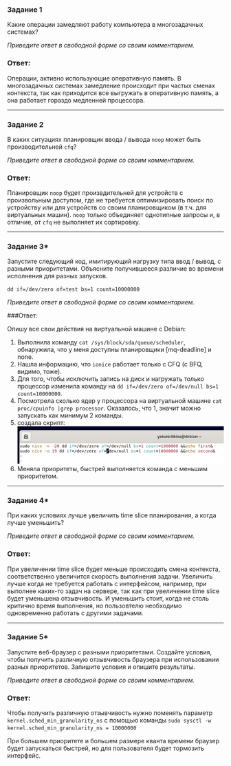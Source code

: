 ### Задание 1

Какие операции замедляют работу компьютера в многозадачных системах?

*Приведите ответ в свободной форме со своим комментарием.*

### Ответ:

Операции, активно использующие оперативную память. В многозадачных системах замедление происходит при частых сменах контекста, так как приходится все выгружать в оперативную память, а она работает гораздо медленней процессора.

---

### Задание 2

В каких ситуациях планировщик ввода / вывода `noop` может быть производительней `cfq`?

*Приведите ответ в свободной форме со своим комментарием.*

### Ответ:

Планировщик `noop` будет произвдительней для устройств с произвольным доступом, где не требуется оптимизировать поиск по устройству или для устройств со своим планировщиком (в т.ч. для виртуальных машин). `noop` только объединяет однотипные запросы и, в отличие, от `cfq` не выполняет их сортировку.

---

### Задание 3*

Запустите следующий код, имитирующий нагрузку типа ввод / вывод, с разными приоритетами. Объясните получившееся различие во времени исполнения для разных запусков.

    dd if=/dev/zero of=test bs=1 count=10000000

*Приведите ответ в свободной форме со своим комментарием.*

###Ответ:

Опишу все свои действия на виртуальной машине с Debian:

1) Выполнила команду `cat /sys/block/sda/queue/scheduler`, обнаружила, что у меня доступны планировщики [mq-deadline] и none.
2) Нашла информацию, что `ionice` работает только с CFQ (с BFQ, видимо, тоже).
3) Для того, чтобы исключить запись на диск и нагружать только процессор изменила команду на `dd if=/dev/zero of=/dev/null bs=1 count=10000000`.
4) Посмотрела сколько ядер у процессора на виртуальной машине `cat proc/cpuinfo |grep processor`. Оказалось, что 1, значит можно запускать как минимум 2 команды.
5) создала скрипт:
![Task3](/lesson7/task3.jpg "Задание 3")
6) Меняла приоритеты, быстрей выполняется команда с меньшим приоритетом.

---

### Задание 4*

При каких условиях лучше увеличить time slice планирования, а когда лучше уменьшить?

*Приведите ответ в свободной форме со своим комментарием.*

### Ответ:

При увеличении time slice будет меньше происходить смена контекста, соответственно увеличится скорость выполнения задачи. 
Увеличить лучше когда не требуется работать с интерфейсом, например, при выполнее каких-то задач на сервере, так как при увеличении time slice будет уменьшена отзывчивость.
И уменьшить стоит, когда не столь критично время выполнения, но пользовтелю необходимо одновременно работать с другими задачами.


------

### Задание 5*

Запустите веб-браузер с разными приоритетами. Создайте условия, чтобы получить различную отзывчивость браузера при использовании разных приоритетов. Запишите условия и опишите результаты.

*Приведите ответ в свободной форме со своим комментарием.*

### Ответ:

Чтобы получить различную отзывчивость нужно поменять параметр `kernel.sched_min_granularity_ns` с помощью команды `sudo sysctl -w kernel.sched_min_granularity_ns = 10000000`

При большем приоритете и большем размере кванта времени браузер будет запускаться быстрей, но для пользователя будет тормозить интерфейс.
